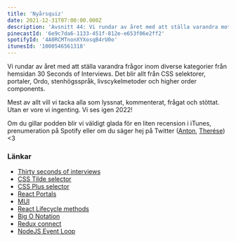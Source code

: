 ```yaml
---
title: 'Nyårsquiz'
date: 2021-12-31T07:00:00.000Z
description: 'Avsnitt 44: Vi rundar av året med att ställa varandra mot vägggen med intervjufrågor. CSS, Ordo, stenhögsspråk, higher order comoponents och mycket annat.'
pinecastId: '6e9c7da6-1133-451f-812e-e653f06e2ff2'
spotifyId: '4A0RCMTnonXYXosqB4rU0o'
itunesId: '1000546561318'
---
```


Vi rundar av året med att ställa varandra frågor inom diverse kategorier från hemsidan 30 Seconds of Interviews. Det blir allt från CSS selektorer, portaler, Ordo, stenhögsspråk, livscykelmetoder och higher order components.

Mest av allt vill vi tacka alla som lyssnat, kommenterat, frågat och stöttat. Utan er vore vi ingenting. Vi ses igen 2022!

Om du gillar podden blir vi väldigt glada för en liten recension i iTunes, prenumeration på Spotify eller om du säger hej på Twitter ([Anton](https://twitter.com/Awnton), [Therése](https://twitter.com/tkomstadius)) <3

### Länkar

- [Thirty seconds of interviews](https://30secondsofinterviews.org)
- [CSS Tilde selector](https://developer.mozilla.org/en-US/docs/Web/CSS/General_sibling_combinator)
- [CSS Plus selector](https://developer.mozilla.org/en-US/docs/Web/CSS/Adjacent_sibling_combinator)
- [React Portals](https://reactjs.org/docs/portals.html)
- [MUI](https://mui.com)
- [React Lifecycle methods](https://reactjs.org/docs/react-component.html#the-component-lifecycle)
- [Big O Notation](https://en.wikipedia.org/wiki/Big_O_notation)
- [Redux connect](https://react-redux.js.org/api/connect)
- [NodeJS Event Loop](https://nodejs.org/en/docs/guides/event-loop-timers-and-nexttick/)
